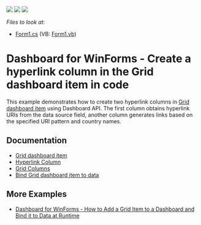 <!-- default badges list -->
![](https://img.shields.io/endpoint?url=https://codecentral.devexpress.com/api/v1/VersionRange/128581449/18.1.4%2B)
[![](https://img.shields.io/badge/Open_in_DevExpress_Support_Center-FF7200?style=flat-square&logo=DevExpress&logoColor=white)](https://supportcenter.devexpress.com/ticket/details/T568804)
[![](https://img.shields.io/badge/📖_How_to_use_DevExpress_Examples-e9f6fc?style=flat-square)](https://docs.devexpress.com/GeneralInformation/403183)
<!-- default badges end -->
<!-- default file list -->
*Files to look at*:

* [Form1.cs](./CS/Dashboard_GridHyperlinkColumn/Form1.cs) (VB: [Form1.vb](./VB/Dashboard_GridHyperlinkColumn/Form1.vb))
<!-- default file list end -->

# Dashboard for WinForms - Create a hyperlink column in the Grid dashboard item in code


This example demonstrates how to create two hyperlink columns in [Grid dashboard item](https://docs.devexpress.com/Dashboard/15150/creating-dashboards/creating-dashboards-in-the-winforms-designer/designing-dashboard-items/grid) using Dashboard API. The first column obtains hyperlink URIs from the data source field, another column generates links based on the specified URI pattern and country names.


## Documentation

- [Grid dashboard item](https://docs.devexpress.com/Dashboard/15150)
- [Hyperlink Column](https://docs.devexpress.com/Dashboard/119458)
- [Grid Columns](https://docs.devexpress.com/Dashboard/15166)
- [Bind Grid dashboard item to data](https://docs.devexpress.com/Dashboard/15151)

## More Examples

- [Dashboard for WinForms - How to Add a Grid Item to a Dashboard and Bind it to Data at Runtime](https://github.com/DevExpress-Examples/how-to-create-a-new-dashboard-add-a-grid-dashboard-item-to-it-and-bind-it-to-data-in-code-e4768)
